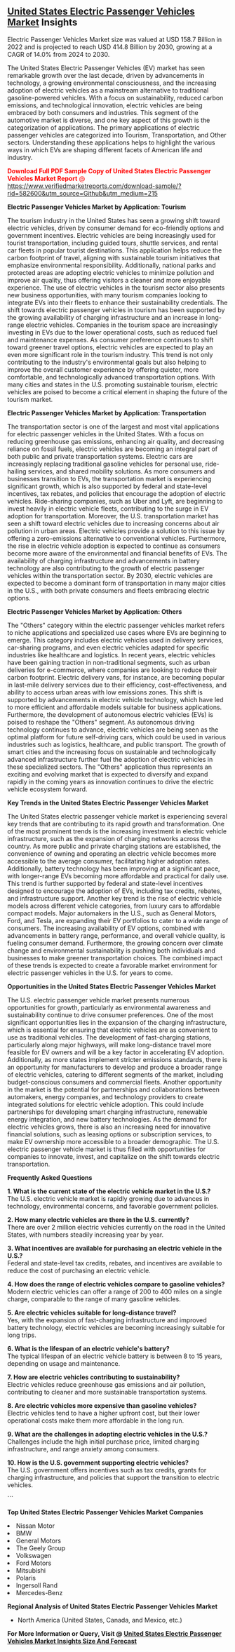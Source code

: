 <h2><a href="https://www.verifiedmarketreports.com/download-sample/?rid=582600&amp;utm_source=Github&amp;utm_medium=215" target="_blank">United States Electric Passenger Vehicles Market</a> Insights</h2><p>Electric Passenger Vehicles Market size was valued at USD 158.7 Billion in 2022 and is projected to reach USD 414.8 Billion by 2030, growing at a CAGR of 14.0% from 2024 to 2030.</p><p> <p>The United States Electric Passenger Vehicles (EV) market has seen remarkable growth over the last decade, driven by advancements in technology, a growing environmental consciousness, and the increasing adoption of electric vehicles as a mainstream alternative to traditional gasoline-powered vehicles. With a focus on sustainability, reduced carbon emissions, and technological innovation, electric vehicles are being embraced by both consumers and industries. This segment of the automotive market is diverse, and one key aspect of this growth is the categorization of applications. The primary applications of electric passenger vehicles are categorized into Tourism, Transportation, and Other sectors. Understanding these applications helps to highlight the various ways in which EVs are shaping different facets of American life and industry. <p><span class=""><span style="color: #ff0000;"><strong>Download Full PDF Sample Copy of United States Electric Passenger Vehicles Market Report</strong> @ </span><a href="https://www.verifiedmarketreports.com/download-sample/?rid=582600&amp;utm_source=Github&amp;utm_medium=215" target="_blank">https://www.verifiedmarketreports.com/download-sample/?rid=582600&amp;utm_source=Github&amp;utm_medium=215</a></span></p></p> <p><b>Electric Passenger Vehicles Market by Application: Tourism</b></p> <p>The tourism industry in the United States has seen a growing shift toward electric vehicles, driven by consumer demand for eco-friendly options and government incentives. Electric vehicles are being increasingly used for tourist transportation, including guided tours, shuttle services, and rental car fleets in popular tourist destinations. This application helps reduce the carbon footprint of travel, aligning with sustainable tourism initiatives that emphasize environmental responsibility. Additionally, national parks and protected areas are adopting electric vehicles to minimize pollution and improve air quality, thus offering visitors a cleaner and more enjoyable experience. The use of electric vehicles in the tourism sector also presents new business opportunities, with many tourism companies looking to integrate EVs into their fleets to enhance their sustainability credentials. The shift towards electric passenger vehicles in tourism has been supported by the growing availability of charging infrastructure and an increase in long-range electric vehicles. Companies in the tourism space are increasingly investing in EVs due to the lower operational costs, such as reduced fuel and maintenance expenses. As consumer preference continues to shift toward greener travel options, electric vehicles are expected to play an even more significant role in the tourism industry. This trend is not only contributing to the industry's environmental goals but also helping to improve the overall customer experience by offering quieter, more comfortable, and technologically advanced transportation options. With many cities and states in the U.S. promoting sustainable tourism, electric vehicles are poised to become a critical element in shaping the future of the tourism market. <p><b>Electric Passenger Vehicles Market by Application: Transportation</b></p> <p>The transportation sector is one of the largest and most vital applications for electric passenger vehicles in the United States. With a focus on reducing greenhouse gas emissions, enhancing air quality, and decreasing reliance on fossil fuels, electric vehicles are becoming an integral part of both public and private transportation systems. Electric cars are increasingly replacing traditional gasoline vehicles for personal use, ride-hailing services, and shared mobility solutions. As more consumers and businesses transition to EVs, the transportation market is experiencing significant growth, which is also supported by federal and state-level incentives, tax rebates, and policies that encourage the adoption of electric vehicles. Ride-sharing companies, such as Uber and Lyft, are beginning to invest heavily in electric vehicle fleets, contributing to the surge in EV adoption for transportation. Moreover, the U.S. transportation market has seen a shift toward electric vehicles due to increasing concerns about air pollution in urban areas. Electric vehicles provide a solution to this issue by offering a zero-emissions alternative to conventional vehicles. Furthermore, the rise in electric vehicle adoption is expected to continue as consumers become more aware of the environmental and financial benefits of EVs. The availability of charging infrastructure and advancements in battery technology are also contributing to the growth of electric passenger vehicles within the transportation sector. By 2030, electric vehicles are expected to become a dominant form of transportation in many major cities in the U.S., with both private consumers and fleets embracing electric options. <p><b>Electric Passenger Vehicles Market by Application: Others</b></p> <p>The "Others" category within the electric passenger vehicles market refers to niche applications and specialized use cases where EVs are beginning to emerge. This category includes electric vehicles used in delivery services, car-sharing programs, and even electric vehicles adapted for specific industries like healthcare and logistics. In recent years, electric vehicles have been gaining traction in non-traditional segments, such as urban deliveries for e-commerce, where companies are looking to reduce their carbon footprint. Electric delivery vans, for instance, are becoming popular in last-mile delivery services due to their efficiency, cost-effectiveness, and ability to access urban areas with low emissions zones. This shift is supported by advancements in electric vehicle technology, which have led to more efficient and affordable models suitable for business applications. Furthermore, the development of autonomous electric vehicles (EVs) is poised to reshape the "Others" segment. As autonomous driving technology continues to advance, electric vehicles are being seen as the optimal platform for future self-driving cars, which could be used in various industries such as logistics, healthcare, and public transport. The growth of smart cities and the increasing focus on sustainable and technologically advanced infrastructure further fuel the adoption of electric vehicles in these specialized sectors. The "Others" application thus represents an exciting and evolving market that is expected to diversify and expand rapidly in the coming years as innovation continues to drive the electric vehicle ecosystem forward. <p><b>Key Trends in the United States Electric Passenger Vehicles Market</b></p> <p>The United States electric passenger vehicle market is experiencing several key trends that are contributing to its rapid growth and transformation. One of the most prominent trends is the increasing investment in electric vehicle infrastructure, such as the expansion of charging networks across the country. As more public and private charging stations are established, the convenience of owning and operating an electric vehicle becomes more accessible to the average consumer, facilitating higher adoption rates. Additionally, battery technology has been improving at a significant pace, with longer-range EVs becoming more affordable and practical for daily use. This trend is further supported by federal and state-level incentives designed to encourage the adoption of EVs, including tax credits, rebates, and infrastructure support. Another key trend is the rise of electric vehicle models across different vehicle categories, from luxury cars to affordable compact models. Major automakers in the U.S., such as General Motors, Ford, and Tesla, are expanding their EV portfolios to cater to a wide range of consumers. The increasing availability of EV options, combined with advancements in battery range, performance, and overall vehicle quality, is fueling consumer demand. Furthermore, the growing concern over climate change and environmental sustainability is pushing both individuals and businesses to make greener transportation choices. The combined impact of these trends is expected to create a favorable market environment for electric passenger vehicles in the U.S. for years to come. <p><b>Opportunities in the United States Electric Passenger Vehicles Market</b></p> <p>The U.S. electric passenger vehicle market presents numerous opportunities for growth, particularly as environmental awareness and sustainability continue to drive consumer preferences. One of the most significant opportunities lies in the expansion of the charging infrastructure, which is essential for ensuring that electric vehicles are as convenient to use as traditional vehicles. The development of fast-charging stations, particularly along major highways, will make long-distance travel more feasible for EV owners and will be a key factor in accelerating EV adoption. Additionally, as more states implement stricter emissions standards, there is an opportunity for manufacturers to develop and produce a broader range of electric vehicles, catering to different segments of the market, including budget-conscious consumers and commercial fleets. Another opportunity in the market is the potential for partnerships and collaborations between automakers, energy companies, and technology providers to create integrated solutions for electric vehicle adoption. This could include partnerships for developing smart charging infrastructure, renewable energy integration, and new battery technologies. As the demand for electric vehicles grows, there is also an increasing need for innovative financial solutions, such as leasing options or subscription services, to make EV ownership more accessible to a broader demographic. The U.S. electric passenger vehicle market is thus filled with opportunities for companies to innovate, invest, and capitalize on the shift towards electric transportation. <p><b>Frequently Asked Questions</b></p> <p><b>1. What is the current state of the electric vehicle market in the U.S.?</b><br> The U.S. electric vehicle market is rapidly growing due to advances in technology, environmental concerns, and favorable government policies.</p> <p><b>2. How many electric vehicles are there in the U.S. currently?</b><br> There are over 2 million electric vehicles currently on the road in the United States, with numbers steadily increasing year by year.</p> <p><b>3. What incentives are available for purchasing an electric vehicle in the U.S.?</b><br> Federal and state-level tax credits, rebates, and incentives are available to reduce the cost of purchasing an electric vehicle.</p> <p><b>4. How does the range of electric vehicles compare to gasoline vehicles?</b><br> Modern electric vehicles can offer a range of 200 to 400 miles on a single charge, comparable to the range of many gasoline vehicles.</p> <p><b>5. Are electric vehicles suitable for long-distance travel?</b><br> Yes, with the expansion of fast-charging infrastructure and improved battery technology, electric vehicles are becoming increasingly suitable for long trips.</p> <p><b>6. What is the lifespan of an electric vehicle's battery?</b><br> The typical lifespan of an electric vehicle battery is between 8 to 15 years, depending on usage and maintenance.</p> <p><b>7. How are electric vehicles contributing to sustainability?</b><br> Electric vehicles reduce greenhouse gas emissions and air pollution, contributing to cleaner and more sustainable transportation systems.</p> <p><b>8. Are electric vehicles more expensive than gasoline vehicles?</b><br> Electric vehicles tend to have a higher upfront cost, but their lower operational costs make them more affordable in the long run.</p> <p><b>9. What are the challenges in adopting electric vehicles in the U.S.?</b><br> Challenges include the high initial purchase price, limited charging infrastructure, and range anxiety among consumers.</p> <p><b>10. How is the U.S. government supporting electric vehicles?</b><br> The U.S. government offers incentives such as tax credits, grants for charging infrastructure, and policies that support the transition to electric vehicles.</p> ```</p><p><strong>Top United States Electric Passenger Vehicles Market Companies</strong></p><div data-test-id=""><p><li>Nissan Motor</li><li> BMW</li><li> General Motors</li><li> The Geely Group</li><li> Volkswagen</li><li> Ford Motors</li><li> Mitsubishi</li><li> Polaris</li><li> Ingersoll Rand</li><li> Mercedes-Benz</li></p><div><strong>Regional Analysis of&nbsp;United States Electric Passenger Vehicles Market</strong></div><ul><li dir="ltr"><p dir="ltr">North America&nbsp;(United States, Canada, and Mexico, etc.)</p></li></ul><p><strong>For More Information or Query, Visit @&nbsp;</strong><strong><a href="https://www.verifiedmarketreports.com/product/electric-passenger-vehicles-market/?utm_source=Github&amp;utm_medium=215" target="_blank">United States Electric Passenger Vehicles Market Insights Size And Forecast</a></strong></p></div>
